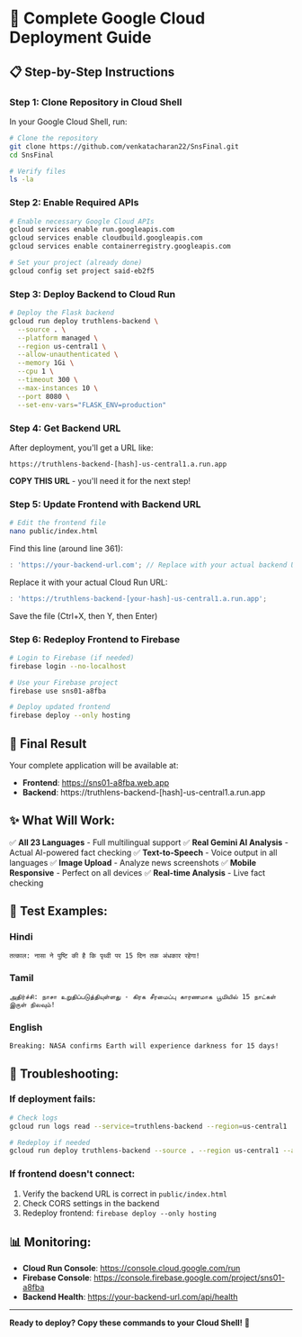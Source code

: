 # 🚀 Complete Google Cloud Deployment Guide

## 📋 **Step-by-Step Instructions**

### **Step 1: Clone Repository in Cloud Shell**

In your Google Cloud Shell, run:

```bash
# Clone the repository
git clone https://github.com/venkatacharan22/SnsFinal.git
cd SnsFinal

# Verify files
ls -la
```

### **Step 2: Enable Required APIs**

```bash
# Enable necessary Google Cloud APIs
gcloud services enable run.googleapis.com
gcloud services enable cloudbuild.googleapis.com
gcloud services enable containerregistry.googleapis.com

# Set your project (already done)
gcloud config set project said-eb2f5
```

### **Step 3: Deploy Backend to Cloud Run**

```bash
# Deploy the Flask backend
gcloud run deploy truthlens-backend \
  --source . \
  --platform managed \
  --region us-central1 \
  --allow-unauthenticated \
  --memory 1Gi \
  --cpu 1 \
  --timeout 300 \
  --max-instances 10 \
  --port 8080 \
  --set-env-vars="FLASK_ENV=production"
```

### **Step 4: Get Backend URL**

After deployment, you'll get a URL like:
```
https://truthlens-backend-[hash]-us-central1.a.run.app
```

**COPY THIS URL** - you'll need it for the next step!

### **Step 5: Update Frontend with Backend URL**

```bash
# Edit the frontend file
nano public/index.html
```

Find this line (around line 361):
```javascript
: 'https://your-backend-url.com'; // Replace with your actual backend URL
```

Replace it with your actual Cloud Run URL:
```javascript
: 'https://truthlens-backend-[your-hash]-us-central1.a.run.app';
```

Save the file (Ctrl+X, then Y, then Enter)

### **Step 6: Redeploy Frontend to Firebase**

```bash
# Login to Firebase (if needed)
firebase login --no-localhost

# Use your Firebase project
firebase use sns01-a8fba

# Deploy updated frontend
firebase deploy --only hosting
```

## 🎉 **Final Result**

Your complete application will be available at:
- **Frontend**: https://sns01-a8fba.web.app
- **Backend**: https://truthlens-backend-[hash]-us-central1.a.run.app

## ✨ **What Will Work:**

✅ **All 23 Languages** - Full multilingual support
✅ **Real Gemini AI Analysis** - Actual AI-powered fact checking
✅ **Text-to-Speech** - Voice output in all languages
✅ **Image Upload** - Analyze news screenshots
✅ **Mobile Responsive** - Perfect on all devices
✅ **Real-time Analysis** - Live fact checking

## 🧪 **Test Examples:**

### Hindi
```
तत्काल: नासा ने पुष्टि की है कि पृथ्वी पर 15 दिन तक अंधकार रहेगा!
```

### Tamil
```
அதிர்ச்சி: நாசா உறுதிப்படுத்தியுள்ளது - கிரக சீரமைப்பு காரணமாக பூமியில் 15 நாட்கள் இருள் நிலவும்!
```

### English
```
Breaking: NASA confirms Earth will experience darkness for 15 days!
```

## 🔧 **Troubleshooting:**

### If deployment fails:
```bash
# Check logs
gcloud run logs read --service=truthlens-backend --region=us-central1

# Redeploy if needed
gcloud run deploy truthlens-backend --source . --region us-central1 --allow-unauthenticated
```

### If frontend doesn't connect:
1. Verify the backend URL is correct in `public/index.html`
2. Check CORS settings in the backend
3. Redeploy frontend: `firebase deploy --only hosting`

## 📊 **Monitoring:**

- **Cloud Run Console**: https://console.cloud.google.com/run
- **Firebase Console**: https://console.firebase.google.com/project/sns01-a8fba
- **Backend Health**: https://your-backend-url.com/api/health

---

**Ready to deploy? Copy these commands to your Cloud Shell!** 🚀
